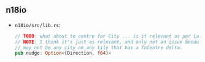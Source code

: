 ## n18io

- `n18io/src/lib.rs`:

  ```rust
  // TODO: what about to centre for City ... is it relevant as per Label?
  // NOTE: I think it's just as relevant, and only not an issue because there
  // may not be any city on any tile that has a ToCentre delta.
  pub nudge: Option<(Direction, f64)>
  ```
